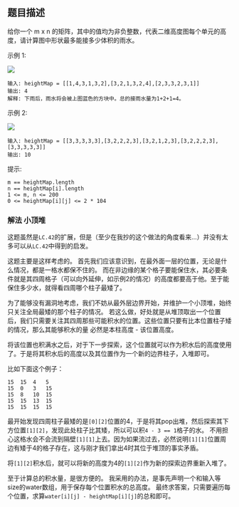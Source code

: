 ## 题目描述
给你一个 m x n 的矩阵，其中的值均为非负整数，代表二维高度图每个单元的高度，请计算图中形状最多能接多少体积的雨水。

示例 1:

![](https://assets.leetcode.com/uploads/2021/04/08/trap1-3d.jpg)
```
输入: heightMap = [[1,4,3,1,3,2],[3,2,1,3,2,4],[2,3,3,2,3,1]]
输出: 4
解释: 下雨后，雨水将会被上图蓝色的方块中。总的接雨水量为1+2+1=4。
```
示例 2:

![](https://assets.leetcode.com/uploads/2021/04/08/trap2-3d.jpg)
```
输入: heightMap = [[3,3,3,3,3],[3,2,2,2,3],[3,2,1,2,3],[3,2,2,2,3],[3,3,3,3,3]]
输出: 10
```

提示:
```
m == heightMap.length
n == heightMap[i].length
1 <= m, n <= 200
0 <= heightMap[i][j] <= 2 * 104
```

### 解法 小顶堆
这题虽然是`LC.42`的扩展，但是（至少在我抄的这个做法的角度看来…）并没有太多可以从`LC.42`中得到的启发。

这题主要是这样考虑的。
首先我们应该意识到，在最外面一层的位置，无论是什么情况，都是一格水都保不住的。
而在非边缘的某个格子要能保住水，其必要条件就是其四周格子（可以向外延伸，如示例2的情况）的高度都要高于他。至于能保住多少水，就得看四周哪个柱子最矮了。

为了能够没有漏洞地考虑，我们不妨从最外层边界开始，并维护一个小顶堆，始终只关注全局最矮的那个柱子的情况。
若这么做，好处就是从堆顶取出一个位置后，我们只需要关注其四周那些可能积水的位置。这些位置只要有比本位置柱子矮的情况，那么其能够积水的量
必然是本柱高度 - 该位置高度。

将该位置也积满水之后，对于下一步探索，这个位置就可以作为积水后的高度使用了。于是将其积水后的高度以及其位置作为一个新的边界柱子，入堆即可。


比如下面这个例子：
```text
15  15  4   5
15  0   3   15
15  8   10  15
15  15  13  15
15  15  15  15
```

最开始发现四周柱子最矮的是`[0][2]`位置的4，于是将其pop出堆，然后探索其下方位置`[1][2]`，发现此处柱子比其矮，所以可以积`4 - 3 == 1`格子的水。
不用担心这格水会不会流到隔壁`[1][1]`上去。因为如果流过去，必然说明`[1][1]`位置周边有矮于4的格子存在，这与刚才我们拿出4时其位于堆顶的事实矛盾。

将`[1][2]`积水后，就可以将新的高度为4的`[1][2]`作为新的探索边界重新入堆了。

至于计算总的积水量，是很方便的。
我采用的办法，是事先声明一个和输入等size的water数组，用于保存每个位置积水的总高度。
最终求答案，只需要遍历每个位置，求算`water[i][j] - heightMap[i][j]`的总和即可。